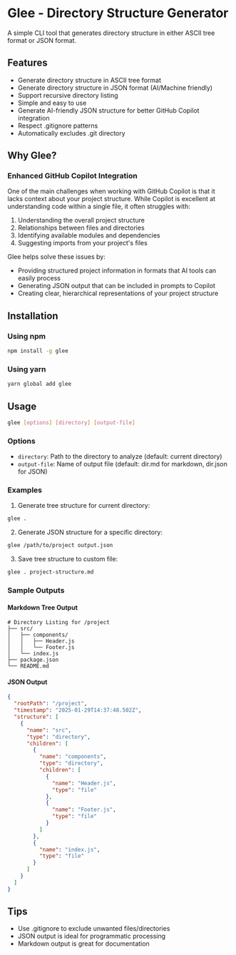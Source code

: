 # Glee - Directory Structure Generator

A simple CLI tool that generates directory structure in either ASCII tree format or JSON format.

## Features

- Generate directory structure in ASCII tree format
- Generate directory structure in JSON format (AI/Machine friendly)
- Support recursive directory listing
- Simple and easy to use
- Generate AI-friendly JSON structure for better GitHub Copilot integration
- Respect .gitignore patterns
- Automatically excludes .git directory

## Why Glee?

### Enhanced GitHub Copilot Integration

One of the main challenges when working with GitHub Copilot is that it lacks context about your project structure. While Copilot is excellent at understanding code within a single file, it often struggles with:

1. Understanding the overall project structure
2. Relationships between files and directories
3. Identifying available modules and dependencies
4. Suggesting imports from your project's files

Glee helps solve these issues by:

- Providing structured project information in formats that AI tools can easily process
- Generating JSON output that can be included in prompts to Copilot
- Creating clear, hierarchical representations of your project structure

## Installation

### Using npm

```sh
npm install -g glee
```

### Using yarn

```sh
yarn global add glee
```

## Usage

```sh
glee [options] [directory] [output-file]
```

### Options

- `directory`: Path to the directory to analyze (default: current directory)  
- `output-file`: Name of output file (default: dir.md for markdown, dir.json for JSON)

### Examples

1. Generate tree structure for current directory:
```sh
glee .
```

2. Generate JSON structure for a specific directory:
```sh
glee /path/to/project output.json
```

3. Save tree structure to custom file:
```sh
glee . project-structure.md
```

### Sample Outputs

#### Markdown Tree Output
```
# Directory Listing for /project
├── src/
│   ├── components/
│   │   ├── Header.js
│   │   └── Footer.js
│   └── index.js
├── package.json
└── README.md
```

#### JSON Output
```json
{
  "rootPath": "/project",
  "timestamp": "2025-01-29T14:37:48.502Z",
  "structure": [
    {
      "name": "src",
      "type": "directory",
      "children": [
        {
          "name": "components",
          "type": "directory",
          "children": [
            {
              "name": "Header.js",
              "type": "file"
            },
            {
              "name": "Footer.js",
              "type": "file"
            }
          ]
        },
        {
          "name": "index.js",
          "type": "file"
        }
      ]
    }
  ]
}
```

## Tips

- Use .gitignore to exclude unwanted files/directories
- JSON output is ideal for programmatic processing
- Markdown output is great for documentation
